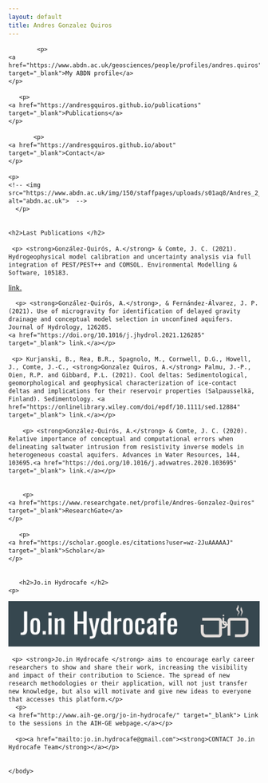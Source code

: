 ```yaml
---
layout: default
title: Andres Gonzalez Quiros
---
```



<html>
  <head>
    <title>Andres Gonzalez Quiros</title>
  </head>
  <body>
    
    	    <p>
    <a href="https://www.abdn.ac.uk/geosciences/people/profiles/andres.quiros" target="_blank">My ABDN profile</a>
    </p>
	  
	   <p>
    <a href="https://andresgquiros.github.io/publications" target="_blank">Publications</a>
    </p>
	  
	  	   <p>
    <a href="https://andresgquiros.github.io/about" target="_blank">Contact</a>
    </p>
	  
    <p>
    <!-- <img src="https://www.abdn.ac.uk/img/150/staffpages/uploads/s01aq8/Andres_2_2.jpg" alt="abdn.ac.uk">  -->
      </p> 
     
    
    <h2>Last Publications </h2>
      
     <p> <strong>González-Quirós, A.</strong> & Comte, J. C. (2021). Hydrogeophysical model calibration and uncertainty analysis via full integration of PEST/PEST++ and COMSOL. Environmental Modelling & Software, 105183.
<a href="https://doi.org/10.1016/j.envsoft.2021.105183" target="_blank"> link.</a></p>
	  
	  <p> <strong>González-Quirós, A.</strong>, & Fernández-Álvarez, J. P. (2021). Use of microgravity for identification of delayed gravity drainage and conceptual model selection in unconfined aquifers. Journal of Hydrology, 126285.
    <a href="https://doi.org/10.1016/j.jhydrol.2021.126285" target="_blank"> link.</a></p>
	  
	 <p> Kurjanski, B., Rea, B.R., Spagnolo, M., Cornwell, D.G., Howell, J., Comte, J.-C., <strong>Gonzalez Quiros, A.</strong> Palmu, J.-P., Oien, R.P. and Gibbard, P.L. (2021). Cool deltas: Sedimentological, geomorphological and geophysical characterization of ice-contact deltas and implications for their reservoir properties (Salpausselkä, Finland). Sedimentology. <a href="https://onlinelibrary.wiley.com/doi/epdf/10.1111/sed.12884" target="_blank"> link.</a></p>

   	    <p> <strong>González-Quirós, A.</strong> & Comte, J. C. (2020). Relative importance of conceptual and computational errors when delineating saltwater intrusion from resistivity inverse models in heterogeneous coastal aquifers. Advances in Water Resources, 144, 103695.<a href="https://doi.org/10.1016/j.advwatres.2020.103695" target="_blank"> link.</a></p>
	
			
	    <p>
    <a href="https://www.researchgate.net/profile/Andres-Gonzalez-Quiros" target="_blank">ResearchGate</a>
    </p>
	  
	   <p>
    <a href="https://scholar.google.es/citations?user=wz-2JuAAAAAJ" target="_blank">Scholar</a>
    </p>

	
	   <h2>Jo.in Hydrocafe </h2>
    <p>
<img src="jpg/join_hydrocafe_banner.jpg">      
	  </p>
	
     <p> <strong>Jo.in Hydrocafe </strong> aims to encourage early career researchers to show and share their work, increasing the visibility and impact of their contribution to Science. The spread of new research methodologies or their application, will not just transfer new knowledge, but also will motivate and give new ideas to everyone that accesses this platform.</p>
	  <p>
    <a href="http://www.aih-ge.org/jo-in-hydrocafe/" target="_blank"> Link to the sessions in the AIH-GE webpage.</a></p>
	   
	  <p><a href="mailto:jo.in.hydrocafe@gmail.com"><strong>CONTACT Jo.in Hydrocafe Team</strong></a></p>
	
	    
	</body>
	
</html>
